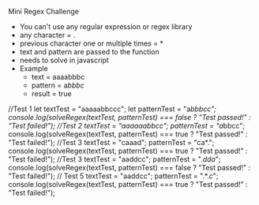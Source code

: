 Mini Regex Challenge
- You can't use any regular expression or regex library
- any character = .
- previous character one or multiple times = *
- text and pattern are passed to the function
- needs to solve in javascript
- Example
    - text = aaaabbbc
    - pattern = a*bbbc*
    - result = true

//Test 1
let textTest = "aaaaabbccc";
let patternTest = "a*bbbcc";
console.log(solveRegex(textTest, patternTest) === false ? "Test passed!" : "Test failed!");
//Test 2
textTest = "aaaaaabbcc";
patternTest = "a*bbcc";
console.log(solveRegex(textTest, patternTest) === true ? "Test passed!" : "Test failed!");
//Test 3
textTest = "caaad";
patternTest = "ca*.";
console.log(solveRegex(textTest, patternTest) === true ? "Test passed!" : "Test failed!");
//Test 3
textTest = "aaddcc";
patternTest = ".*dda*";
console.log(solveRegex(textTest, patternTest) === false ? "Test passed!" : "Test failed!");
// Test 5
textTest = "aaddcc";
patternTest = ".*.*c*";
console.log(solveRegex(textTest, patternTest) === true ? "Test passed!" : "Test failed!");